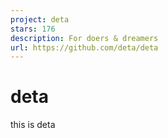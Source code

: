 ```yaml
---
project: deta
stars: 176
description: For doers & dreamers
url: https://github.com/deta/deta
---
```


deta
====

this is deta
